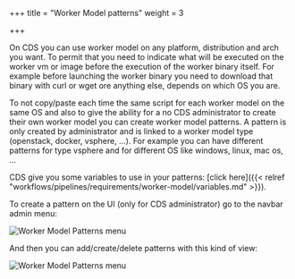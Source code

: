 +++
title = "Worker Model patterns"
weight = 3

+++

On CDS you can use worker model on any platform, distribution and arch you want. To permit that you need to indicate what will be executed on the worker vm or image before the execution of the worker binary itself. For example before launching the worker binary you need to download that binary with curl or wget ore anything else, depends on which OS you are.


To not copy/paste each time the same script for each worker model on the same OS and also to give the ability for a no CDS administrator to create their own worker model you can create worker model patterns. A pattern is only created by administrator and is linked to a worker model type (openstack, docker, vsphere, ...). For example you can have different patterns for type vsphere and for different OS like windows, linux, mac os, ...

CDS give you some variables to use in your patterns: [click here]({{< relref "workflows/pipelines/requirements/worker-model/variables.md" >}}).


To create a pattern on the UI (only for CDS administrator) go to the navbar admin menu:

![Worker Model Patterns menu](/images/worker_model_patterns_menu.png)


And then you can add/create/delete patterns with this kind of view:

![Worker Model Patterns menu](/images/worker_model_patterns_add.png)
